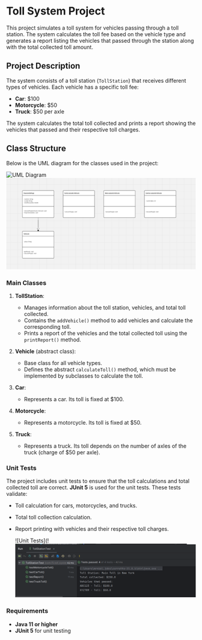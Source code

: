 # Toll System Project

This project simulates a toll system for vehicles passing through a toll station. The system calculates the toll fee based on the vehicle type and generates a report listing the vehicles that passed through the station along with the total collected toll amount.

## Project Description

The system consists of a toll station (`TollStation`) that receives different types of vehicles. Each vehicle has a specific toll fee:
- **Car**: $100
- **Motorcycle**: $50
- **Truck**: $50 per axle

The system calculates the total toll collected and prints a report showing the vehicles that passed and their respective toll charges.

## Class Structure

Below is the UML diagram for the classes used in the project:

![UML Diagram](https://miro.com/app/board/uXjVLoWt_sg=/)![img_1.png](img_1.png)

### Main Classes

1. **TollStation**:
    - Manages information about the toll station, vehicles, and total toll collected.
    - Contains the `addVehicle()` method to add vehicles and calculate the corresponding toll.
    - Prints a report of the vehicles and the total collected toll using the `printReport()` method.

2. **Vehicle** (abstract class):
    - Base class for all vehicle types.
    - Defines the abstract `calculateToll()` method, which must be implemented by subclasses to calculate the toll.

3. **Car**:
    - Represents a car. Its toll is fixed at $100.

4. **Motorcycle**:
    - Represents a motorcycle. Its toll is fixed at $50.

5. **Truck**:
    - Represents a truck. Its toll depends on the number of axles of the truck (charge of $50 per axle).

### Unit Tests

The project includes unit tests to ensure that the toll calculations and total collected toll are correct. **JUnit 5** is used for the unit tests. These tests validate:
- Toll calculation for cars, motorcycles, and trucks.
- Total toll collection calculation.
- Report printing with vehicles and their respective toll charges.

  ![Unit Tests](!![img_2.png](img_2.png)

### Requirements

- **Java 11 or higher**
- **JUnit 5** for unit testing


